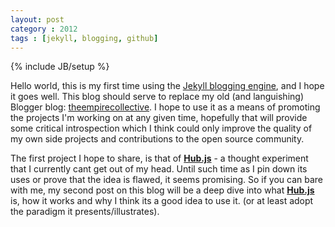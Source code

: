 ```yaml
---
layout: post
category : 2012 
tags : [jekyll, blogging, github]
---
```

{% include JB/setup %}

Hello world, this is my first time using the [Jekyll blogging engine](http://jekyllrb.com/), and I hope it goes well. This blog should serve to replace my old (and languishing) Blogger blog: [theempirecollective](http://empirecollective.blogspot.com/). I hope to use it as a means of promoting the projects I'm working on at any given time, hopefully that will provide some critical introspection which I think could only improve the quality of my own side projects and contributions to the open source community.

The first project I hope to share, is that of **[Hub.js](https://github.com/christopherdebeer/Hub.js)** - a thought experiment that I currently cant get out of my head. Until such time as I pin down its uses or prove that the idea is flawed, it seems promising. So if you can bare with me, my second post on this blog will be a deep dive into what **[Hub.js](https://github.com/christopherdebeer/Hub.js)** is, how it works and why I think its a good idea to use it. (or at least adopt the paradigm it presents/illustrates).
